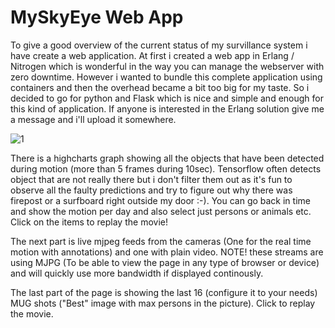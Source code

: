 # MySkyEye Web App
To give a good overview of the current status of my survillance system i have create a web application. At first i created a web app in Erlang / Nitrogen which is wonderful in the way you can manage the webserver with zero downtime. However i wanted to bundle this complete application using containers and then the overhead became a bit too big for my taste. So i decided to go for python and Flask which is nice and simple and enough for this kind of application. If anyone is interested in the Erlang solution give me a message and i'll upload it somewhere. 

![1](https://github.com/epkboan/epkboan.github.io/blob/master/myskyeye_dashboard.JPG?raw=true "Dashboard")

There is a highcharts graph showing all the objects that have been detected during motion (more than 5 frames during 10sec). Tensorflow often detects object that are not really there but i don't filter them out as it's fun to observe all the faulty predictions and try to figure out why there was firepost or a surfboard right outside my door :-). You can go back in time and show the motion per day and also select just persons or animals etc. Click on the items to replay the movie!

The next part is live mjpeg feeds from the cameras (One for the real time motion with annotations) and one with plain video. NOTE! these streams are using MJPG (To be able to view the page in any type of browser or device) and will quickly use more bandwidth if displayed continously.

The last part of the page is showing the last 16 (configure it to your needs) MUG shots ("Best" image with max persons in the picture). Click to replay the movie.
